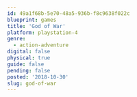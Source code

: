```yaml
---
id: 49a1f68b-5e70-48a5-936b-f8c9638f022c
blueprint: games
title: 'God of War'
platform: playstation-4
genre:
  - action-adventure
digital: false
physical: true
guide: false
pending: false
posted: '2018-10-30'
slug: god-of-war
---
```

